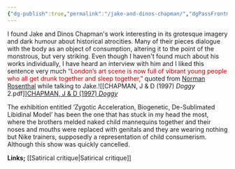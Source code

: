 ```yaml
---
{"dg-publish":true,"permalink":"/jake-and-dinos-chapman/","dgPassFrontmatter":true}
---
```


I found Jake and Dinos Chapman's work interesting in its grotesque imagery and dark humour about historical atrocities.
Many of their pieces dialogue with the body as an object of consumption, altering it to the point of the monstrous, but very striking. Even though I haven't found much about his works individually, I have heard an interview with him and I liked this sentence very much <span style="color:rgb(192, 0, 0)">“London’s art scene is now full of vibrant young people who all get drunk together and sleep together,”</span> quoted from [Norman Rosenthal](https://www.artnet.com/magazineus/news/nathan/jake-chapman-sir-norman-rosenthal-10-31-11.asp) while talking to Jake.![[CHAPMAN, J & D (1997) *Doggy*   2.pdf]][CHAPMAN, J & D (1997) *Doggy*](https://www.invaluable.com/auction-lot/jake-and-dinos-chapman-uk-1962-1966-doggy-1997-fi-1-c-3d94ec69b4)  

The exhibition entitled ‘Zygotic Acceleration, Biogenetic, De-Sublimated Libidinal Model’ has been the one that has stuck in my head the most, where the brothers melded naked child mannequins together and their noses and mouths were replaced with genitals and they are wearing nothing but Nike trainers, supposedly a representation of child consumerism.
Although this show was quickly cancelled.

**Links;** [[Satirical critique\|Satirical critique]]
